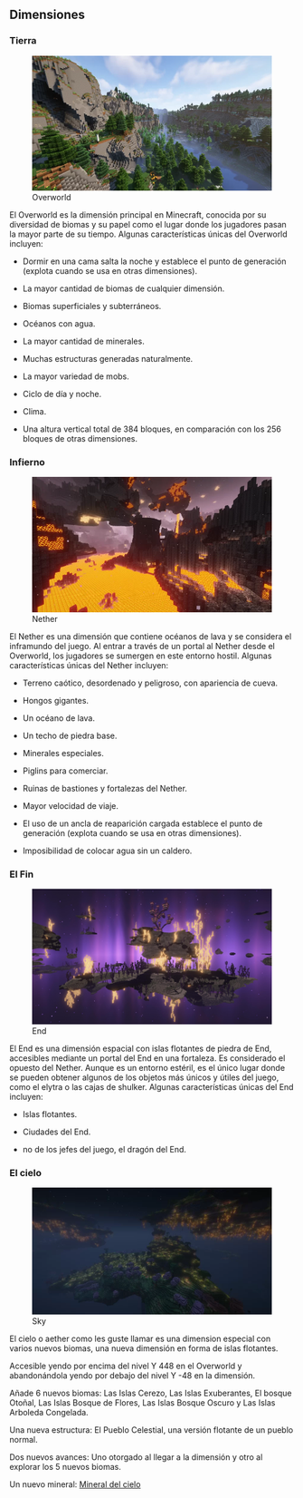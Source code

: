 ## Dimensiones

### Tierra

<figure>
    <img src="/.gitbook/assets/img/dimension/overworld.png" alt="">
    <figcaption>Overworld</figcaption>
</figure>

El Overworld es la dimensión principal en Minecraft, conocida por su diversidad de biomas y su papel como el lugar donde los jugadores pasan la mayor parte de su tiempo. Algunas características únicas del Overworld incluyen:

* Dormir en una cama salta la noche y establece el punto de generación (explota cuando se usa en otras dimensiones).

* La mayor cantidad de biomas de cualquier dimensión.

* Biomas superficiales y subterráneos.

* Océanos con agua.

* La mayor cantidad de minerales.

* Muchas estructuras generadas naturalmente.

* La mayor variedad de mobs.

* Ciclo de día y noche.

[ !TODO: Por favor, anotad lo que añadas nuevo al juego y di claramente que es lo que modificas; 'clima']: #

* Clima.

* Una altura vertical total de 384 bloques, en comparación con los 256 bloques de otras dimensiones.

### Infierno

<figure>
    <img src="/.gitbook/assets/img/dimension/nether.png" alt="">
    <figcaption>Nether</figcaption>
</figure>

El Nether es una dimensión que contiene océanos de lava y se considera el inframundo del juego. Al entrar a través de un portal al Nether desde el Overworld, los jugadores se sumergen en este entorno hostil. Algunas características únicas del Nether incluyen:

* Terreno caótico, desordenado y peligroso, con apariencia de cueva.

* Hongos gigantes.

* Un océano de lava.

* Un techo de piedra base.

* Minerales especiales.

* Piglins para comerciar.

* Ruinas de bastiones y fortalezas del Nether.

* Mayor velocidad de viaje.

* El uso de un ancla de reaparición cargada establece el punto de generación (explota cuando se usa en otras dimensiones).

* Imposibilidad de colocar agua sin un caldero.

### El Fin

<figure>
    <img src="/.gitbook/assets/img/dimension/end.png" alt="">
    <figcaption>End</figcaption>
</figure>

El End es una dimensión espacial con islas flotantes de piedra de End, accesibles mediante un portal del End en una fortaleza. Es considerado el opuesto del Nether. Aunque es un entorno estéril, es el único lugar donde se pueden obtener algunos de los objetos más únicos y útiles del juego, como el elytra o las cajas de shulker. Algunas características únicas del End incluyen:

* Islas flotantes.

* Ciudades del End.

* no de los jefes del juego, el dragón del End.

### El cielo

<figure>
    <img src="/.gitbook/assets/img/dimension/sky.png" alt="">
    <figcaption>Sky</figcaption>
</figure>

El cielo o aether como les guste llamar es una dimension especial con varios nuevos biomas, una nueva dimensión en forma de islas flotantes.

Accesible yendo por encima del nivel Y 448 en el Overworld y abandonándola yendo por debajo del nivel Y -48 en la dimensión.

Añade 6 nuevos biomas: Las Islas Cerezo, Las Islas Exuberantes, El bosque Otoñal, Las Islas Bosque de Flores, Las Islas Bosque Oscuro y Las Islas Arboleda Congelada.

Una nueva estructura: El Pueblo Celestial, una versión flotante de un pueblo normal.

Dos nuevos avances: Uno otorgado al llegar a la dimensión y otro al explorar los 5 nuevos biomas.

Un nuevo mineral: [Mineral del cielo](.gitbook/assets/category/item/mineral/sky/sky.md)